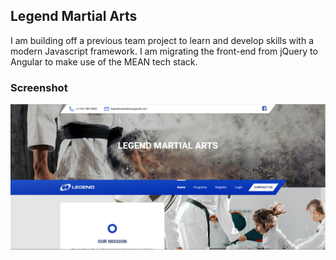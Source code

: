 
## Legend Martial Arts
<p>I am building off a previous team project to learn and develop skills with a modern Javascript framework. I am migrating the front-end from jQuery to Angular to make use of the MEAN tech stack.</p>


### Screenshot
![Screenshot](https://github.com/Deserlo/Legend/blob/master/legend.jpg)
